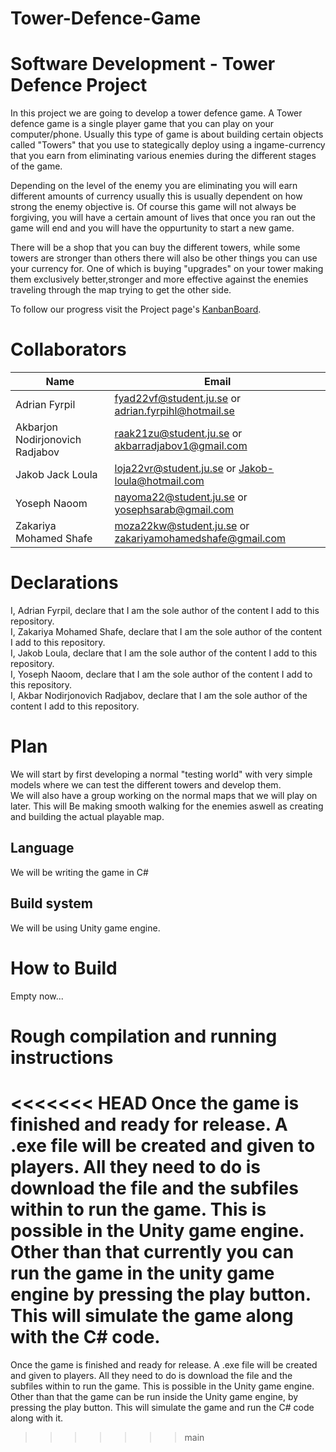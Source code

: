 # Tower-Defence-Game

# Software Development - Tower Defence Project
In this project we are going to develop a tower defence game. A Tower defence game is a single player game that you can play on your computer/phone. Usually this type of game is about building certain objects called "Towers" that you use to stategically deploy using a ingame-currency that you earn from eliminating various enemies during the different stages of the game.

Depending on the level of the enemy you are eliminating you will earn different amounts of currency usually this is usually dependent on how strong the enemy objective is. Of course this game will not always be forgiving, you will have a certain amount of lives that once you ran out the game will end and you will have the oppurtunity to start a new game. 

There will be a shop that you can buy the different towers, while some towers are stronger than others there will also be other things you can use your currency for. One of which is buying "upgrades" on your tower making them exclusively better,stronger and more effective against the enemies traveling through the map trying to get the other side. 

To follow our progress visit the Project page's [KanbanBoard](https://github.com/users/AdeptiC/projects/2/views/1).  
  

# Collaborators
| Name | Email |
| - | - |
| Adrian Fyrpil | fyad22vf@student.ju.se or adrian.fyrpihl@hotmail.se|
| Akbarjon Nodirjonovich Radjabov | raak21zu@student.ju.se or akbarradjabov1@gmail.com |
| Jakob Jack Loula | loja22vr@student.ju.se or Jakob-loula@hotmail.com|
| Yoseph Naoom | nayoma22@student.ju.se or yosephsarab@gmail.com |
| Zakariya Mohamed Shafe | moza22kw@student.ju.se or zakariyamohamedshafe@gmail.com |
  
  
# Declarations
I, Adrian Fyrpil, declare that I am the sole author of the content I add to this repository.  
I, Zakariya Mohamed Shafe, declare that I am the sole author of the content I add to this repository.  
I, Jakob Loula, declare that I am the sole author of the content I add to this repository.  
I, Yoseph Naoom, declare that I am the sole author of the content I add to this repository.  
I, Akbar Nodirjonovich Radjabov, declare that I am the sole author of the content I add to this repository.  
  
  
# Plan
We will start by first developing a normal "testing world" with very simple models where we can test the different towers and develop them.  
We will also have a group working on the normal maps that we will play on later. This will Be making smooth walking for the enemies aswell as creating and building the actual playable map.

## Language
We will be writing the game in C# 

## Build system
We will be using Unity game engine.

  
# How to Build
Empty now...

# Rough compilation and running instructions 

<<<<<<< HEAD
Once the game is finished and ready for release. A .exe file will be created and given to players. All they need to do is download the file and the subfiles within to run the game. This is possible in the Unity game engine. Other than that currently you can run the game in the unity game engine by pressing the play button. This will simulate the game along with the C# code. 
=======
Once the game is finished and ready for release. A .exe file will be created and given to players. All they need to do is download the file and the subfiles within to run the game. This is possible in the Unity game engine. Other than that the game can be run inside the Unity game engine, by pressing the play button. This will simulate the game and run the C# code along with it.
>>>>>>> main
